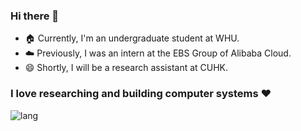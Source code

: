 ### Hi there 👋

- 🏠 Currently, I'm an undergraduate student at WHU.
- ☁️ Previously, I was an intern at the EBS Group of Alibaba Cloud.
- 😄 Shortly, I will be a research assistant at CUHK.

### I love researching and building computer systems ❤️

![lang](https://github-readme-stats.vercel.app/api/top-langs/?username=vtta&layout=compact)

<!--

![stat](https://github-readme-stats.vercel.app/api?username=vtta)

**vtta/vtta** is a ✨ _special_ ✨ repository because its `README.md` (this file) appears on your GitHub profile.

Here are some ideas to get you started:

- 🔭 I’m currently working on ...
- 🌱 I’m currently learning ...
- 👯 I’m looking to collaborate on ...
- 🤔 I’m looking for help with ...
- 💬 Ask me about ...
- 📫 How to reach me: ...
- 😄 Pronouns: ...
- ⚡ Fun fact: ...
-->

